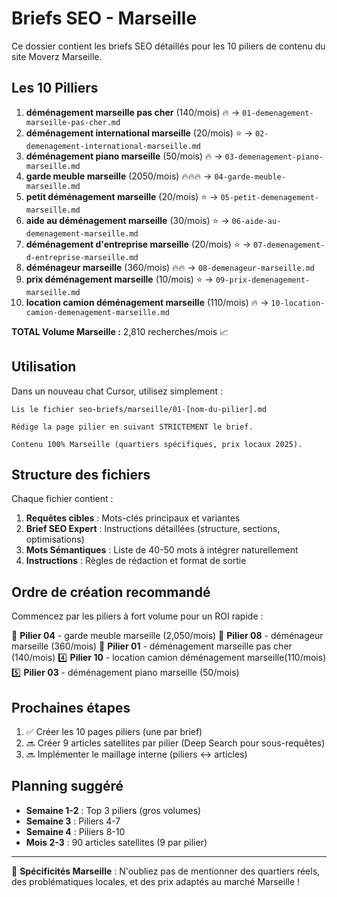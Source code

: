 # Briefs SEO - Marseille

Ce dossier contient les briefs SEO détaillés pour les 10 piliers de contenu du site Moverz Marseille.

## Les 10 Pilliers

1. **déménagement marseille pas cher** (140/mois) 🔥 → `01-demenagement-marseille-pas-cher.md`
2. **déménagement international marseille** (20/mois) ⭐ → `02-demenagement-international-marseille.md`
3. **déménagement piano marseille** (50/mois) 🔥 → `03-demenagement-piano-marseille.md`
4. **garde meuble marseille** (2050/mois) 🔥🔥🔥 → `04-garde-meuble-marseille.md`
5. **petit déménagement marseille​** (20/mois) ⭐ → `05-petit-demenagement-marseille.md`
6. **aide au déménagement marseille** (30/mois) ⭐ → `06-aide-au-demenagement-marseille.md`
7. **déménagement d'entreprise marseille** (20/mois) ⭐ → `07-demenagement-d-entreprise-marseille.md`
8. **déménageur marseille** (360/mois) 🔥🔥 → `08-demenageur-marseille.md`
9. **prix déménagement marseille** (10/mois) ⭐ → `09-prix-demenagement-marseille.md`
10. **location camion déménagement marseille​** (110/mois) 🔥 → `10-location-camion-demenagement-marseille.md`


**TOTAL Volume Marseille :** 2,810 recherches/mois 📈

## Utilisation

Dans un nouveau chat Cursor, utilisez simplement :

```
Lis le fichier seo-briefs/marseille/01-[nom-du-pilier].md

Rédige la page pilier en suivant STRICTEMENT le brief.

Contenu 100% Marseille (quartiers spécifiques, prix locaux 2025).
```

## Structure des fichiers

Chaque fichier contient :
1. **Requêtes cibles** : Mots-clés principaux et variantes
2. **Brief SEO Expert** : Instructions détaillées (structure, sections, optimisations)
3. **Mots Sémantiques** : Liste de 40-50 mots à intégrer naturellement
4. **Instructions** : Règles de rédaction et format de sortie

## Ordre de création recommandé

Commencez par les piliers à fort volume pour un ROI rapide :

🥇 **Pilier 04** - garde meuble marseille (2,050/mois)
🥈 **Pilier 08** - déménageur marseille (360/mois)
🥉 **Pilier 01** - déménagement marseille pas cher (140/mois)
4️⃣ **Pilier 10** - location camion déménagement marseille​ (110/mois)
5️⃣ **Pilier 03** - déménagement piano marseille (50/mois)


## Prochaines étapes

1. ✅ Créer les 10 pages piliers (une par brief)
2. 🔜 Créer 9 articles satellites par pilier (Deep Search pour sous-requêtes)
3. 🔜 Implémenter le maillage interne (piliers ↔ articles)

## Planning suggéré

- **Semaine 1-2** : Top 3 piliers (gros volumes)
- **Semaine 3** : Piliers 4-7
- **Semaine 4** : Piliers 8-10
- **Mois 2-3** : 90 articles satellites (9 par pilier)

---

📍 **Spécificités Marseille** : N'oubliez pas de mentionner des quartiers réels, des problématiques locales, et des prix adaptés au marché Marseille !
